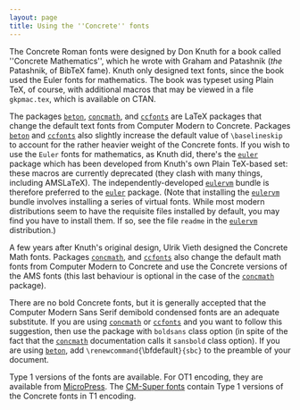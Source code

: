 ```yaml
---
layout: page
title: Using the ''Concrete'' fonts
---
```


The Concrete Roman fonts were designed by Don Knuth for a book called
''Concrete Mathematics'', which he wrote with Graham and Patashnik
(_the_ Patashnik, of BibTeX fame).  Knuth
only designed text fonts, since the book used the Euler fonts for
mathematics.  The book was typeset using Plain TeX, of course, with
additional macros that may be viewed in a file `gkpmac.tex`,
which is available on CTAN.

The packages [`beton`](http://ctan.org/pkg/beton), [`concmath`](http://ctan.org/pkg/concmath), and
[`ccfonts`](http://ctan.org/pkg/ccfonts) are LaTeX packages that change the default text
fonts from Computer Modern to Concrete.  Packages [`beton`](http://ctan.org/pkg/beton) and
[`ccfonts`](http://ctan.org/pkg/ccfonts) also slightly increase the default value of
`\baselineskip` to account for the rather heavier weight of the
Concrete fonts.  If you wish to use the `Euler` fonts for
mathematics, as Knuth did, there's the [`euler`](http://ctan.org/pkg/euler) package which
has been developed from Knuth's own Plain TeX-based set: these
macros are currently deprecated (they clash with many things, including
AMSLaTeX).  The independently-developed [`eulervm`](http://ctan.org/pkg/eulervm)
bundle is therefore preferred to the [`euler`](http://ctan.org/pkg/euler) package.  (Note
that installing the [`eulervm`](http://ctan.org/pkg/eulervm) bundle involves installing a
series of virtual fonts.  While most modern distributions seem to have
the requisite files installed by default, you may find you have to
install them.  If so, see the file `readme` in the
[`eulervm`](http://ctan.org/pkg/eulervm) distribution.)

A few years after Knuth's original design, Ulrik Vieth
designed the Concrete Math fonts.  Packages
[`concmath`](http://ctan.org/pkg/concmath), and [`ccfonts`](http://ctan.org/pkg/ccfonts) also change the default math
fonts from Computer Modern to Concrete and use the Concrete versions
of the AMS fonts (this last behaviour is optional in the case
of the [`concmath`](http://ctan.org/pkg/concmath) package).

There are no bold Concrete fonts, but it is generally accepted that
the Computer Modern Sans Serif demibold condensed fonts are an
adequate substitute.  If you are using [`concmath`](http://ctan.org/pkg/concmath) or
[`ccfonts`](http://ctan.org/pkg/ccfonts) and you want to follow this suggestion, then use the
package with `boldsans` class option (in spite of the fact
that the [`concmath`](http://ctan.org/pkg/concmath) documentation calls it
`sansbold` class option). If you are using [`beton`](http://ctan.org/pkg/beton),
add
  `\renewcommand{`\bfdefault`}{sbc}`
to the preamble of your document.

Type&nbsp;1 versions of the fonts are available.  For OT1 encoding,
they are available from [MicroPress](./FAQ-psfchoice.html).  The
[CM-Super fonts](./FAQ-textrace.html) contain Type&nbsp;1 versions
of the Concrete fonts in T1 encoding.

